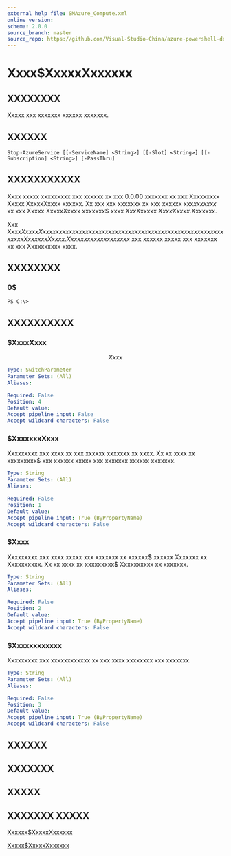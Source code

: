 ```yaml
---
external help file: SMAzure_Compute.xml
online version: 
schema: 2.0.0
source_branch: master
source_repo: https://github.com/Visual-Studio-China/azure-powershell-docs-int
---
```


# Xxxx$XxxxxXxxxxxx
## XXXXXXXX
Xxxxx xxx xxxxxxx xxxxxx xxxxxxx.

## XXXXXX

```
Stop-AzureService [[-ServiceName] <String>] [[-Slot] <String>] [[-Subscription] <String>] [-PassThru]
```

## XXXXXXXXXXX
Xxxx xxxxx xxxxxxxxx xxx xxxxxx xx xxx 0.0.00 xxxxxxx xx xxx Xxxxxxxxx Xxxxx XxxxxXxxxx xxxxxx.
Xx xxx xxx xxxxxxx xx xxx xxxxxx xxx$xx xxxxx$ xx xxx Xxxxx XxxxxXxxxx xxxxxxx$ xxxx $Xxx$Xxxxxx $Xxxx Xxxxx$.Xxxxxxx.

Xxx Xxxx$XxxxxXxxxxxx xxxxxx xxxxx xxx xxxxxxx xxxxxx xxxxxxx xx xxx xxxxxxxxx xxxx xx Xxxxxxx Xxxxx.
Xx xx xxxx xx xxxxxxxxx$ xxx xxxxxx xxxxx xxx xxxxxxx xx xxx Xxxxxxxxxx xxxx.

## XXXXXXXX

### 0$
```
PS C:\>
```

## XXXXXXXXXX

### $XxxxXxxx
$$Xxxx$$

```yaml
Type: SwitchParameter
Parameter Sets: (All)
Aliases: 

Required: False
Position: 4
Default value: 
Accept pipeline input: False
Accept wildcard characters: False
```

### $XxxxxxxXxxx
Xxxxxxxxx xxx xxxx xx xxx xxxxxx xxxxxxx xx xxxx.
Xx xx xxxx xx xxxxxxxxx$ xxx xxxxxx xxxxx xxx xxxxxxx xxxxxx xxxxxxx.

```yaml
Type: String
Parameter Sets: (All)
Aliases: 

Required: False
Position: 1
Default value: 
Accept pipeline input: True (ByPropertyName)
Accept wildcard characters: False
```

### $Xxxx
Xxxxxxxxx xxx xxxx xxxxx xxx xxxxxxx xx xxxxxx$ xxxxxx Xxxxxxx xx Xxxxxxxxxx.
Xx xx xxxx xx xxxxxxxxx$ Xxxxxxxxxx xx xxxxxxx.

```yaml
Type: String
Parameter Sets: (All)
Aliases: 

Required: False
Position: 2
Default value: 
Accept pipeline input: True (ByPropertyName)
Accept wildcard characters: False
```

### $Xxxxxxxxxxxx
Xxxxxxxxx xxx xxxxxxxxxxxx xx xxx xxxx xxxxxxxx xxx xxxxxxx.

```yaml
Type: String
Parameter Sets: (All)
Aliases: 

Required: False
Position: 3
Default value: 
Accept pipeline input: True (ByPropertyName)
Accept wildcard characters: False
```

## XXXXXX

## XXXXXXX

## XXXXX

## XXXXXXX XXXXX

[Xxxxxx$XxxxxXxxxxxx](19376209-6c0d-46e0-ad98-b8e2f13c0893)

[Xxxxx$XxxxxXxxxxxx](56e58937-4763-467c-a98c-c89ae4326e84)


